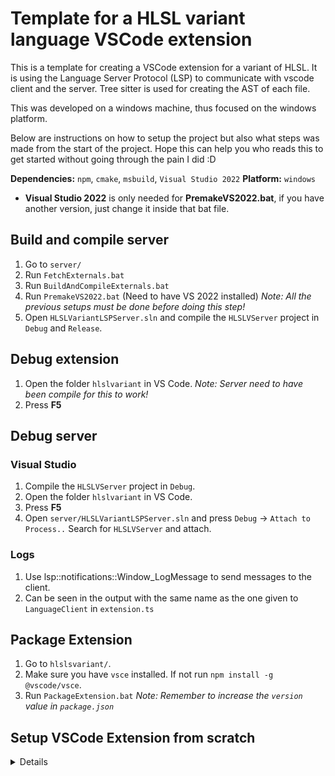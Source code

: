 # Template for a HLSL variant language VSCode extension

This is a template for creating a VSCode extension for a variant of HLSL. It is using the Language Server Protocol (LSP) to communicate with vscode client and the server.
Tree sitter is used for creating the AST of each file.

This was developed on a windows machine, thus focused on the windows platform.

Below are instructions on how to setup the project but also what steps was made from the start of the project. Hope this can help you who reads this to get started without going through the pain I did :D 

**Dependencies:** `npm`, `cmake`, `msbuild`, `Visual Studio 2022`
**Platform:** `windows`

* **Visual Studio 2022** is only needed for **PremakeVS2022.bat**, if you have another version, just change it inside that bat file.

## Build and compile server

1. Go to `server/`
2. Run `FetchExternals.bat`
3. Run `BuildAndCompileExternals.bat`
4. Run `PremakeVS2022.bat` (Need to have VS 2022 installed) *Note: All the previous setups must be done before doing this step!*
5. Open `HLSLVariantLSPServer.sln` and compile the `HLSLVServer` project in `Debug` and `Release`.

## Debug extension

1. Open the folder `hlslvariant` in VS Code. *Note: Server need to have been compile for this to work!*
2. Press **F5**

## Debug server

### Visual Studio

1. Compile the `HLSLVServer` project in `Debug`.
2. Open the folder `hlslvariant` in VS Code.
3. Press **F5**
4. Open `server/HLSLVariantLSPServer.sln` and press `Debug` -> `Attach to Process..`
    Search for `HLSLVServer` and attach.

### Logs

1. Use lsp::notifications::Window_LogMessage to send messages to the client.
2. Can be seen in the output with the same name as the one given to `LanguageClient` in `extension.ts`

## Package Extension

1. Go to `hlslsvariant/`.
2. Make sure you have `vsce` installed. If not run `npm install -g @vscode/vsce`.
3. Run `PackageExtension.bat` *Note: Remember to increase the `version` value in `package.json`*

## Setup VSCode Extension from scratch

<details>

1. Update node to latest and npm to latest
2. Inside hlslvarian Run `npm install --global yo generator-code` to install **Yeoman** and the **VS Code Extension Generator**
3. Run `yo code`, this will start initialization of a new vs code extension setup.
4. It will display these:
    ```
    # ? What type of extension do you want to create? New Extension (TypeScript)
    # ? What's the name of your extension? HelloWorld
    ### Press <Enter> to choose default for all options below ###

    # ? What's the identifier of your extension? helloworld
    # ? What's the description of your extension? LEAVE BLANK
    # ? Initialize a git repository? Y
    # ? Which bundler to use? unbundled
    # ? Which package manager to use? npm

    # ? Do you want to open the new folder with Visual Studio Code? Open with `code`
    ```

5. Add a language id inside `"languages"` (which you also need to add inside `"contributes"` of the file `package.json`).
6. ~~Change .vscode launch.json to have `/hlslvariant` after `${workspaceFolder}`. This will enable you to press F5 when in the root folder (meaning the parent folder of hlslvariant)~~
7. Add the below code inside `package.json`
    ```json
    "dependencies": {
        "vscode-languageclient": "9.0.1"
    },
    ```
    Run `npm install` inside the hlslvariant folder, this will install the necessary files for the vscode-languageclient libaray.
8. Add client side code in `extension.ts` as the lsp-sample in `https://code.visualstudio.com/api/language-extensions/language-server-extension-guide` but change `serverOptions` to:
    ```typescript
        const serverExe: Executable = {
            command: serverModule,
            transport: TransportKind.stdio,
            args: [],
            options: {shell: true, detached: false }
        };
        const serverOptions: ServerOptions = serverExe;
    ```
    This will start the server exe as long as the `serverModule` is the path to that exe. Note: The server exe is using stdin/stdout to communicate with the extension, thus cannot use it to log messages from the server!

</details>
